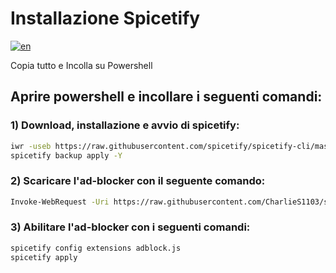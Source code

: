 # Installazione Spicetify
[![en](https://img.shields.io/badge/lang-en-red.svg)](https://github.com/nicola02nb/SpicetifyInstall/blob/main/README.md)

Copia tutto e Incolla su Powershell

## Aprire powershell e incollare i seguenti comandi:

### 1) Download, installazione e avvio di spicetify:
```bash
iwr -useb https://raw.githubusercontent.com/spicetify/spicetify-cli/master/install.ps1 | iex
spicetify backup apply -Y
```

### 2) Scaricare l'ad-blocker con il seguente comando:
```bash
Invoke-WebRequest -Uri https://raw.githubusercontent.com/CharlieS1103/spicetify-extensions/main/adblock/adblock.js -OutFile ~\appdata\roaming\spicetify\Extensions\adblock.js
```

### 3) Abilitare l'ad-blocker con i seguenti comandi:
```bash
spicetify config extensions adblock.js
spicetify apply
```
